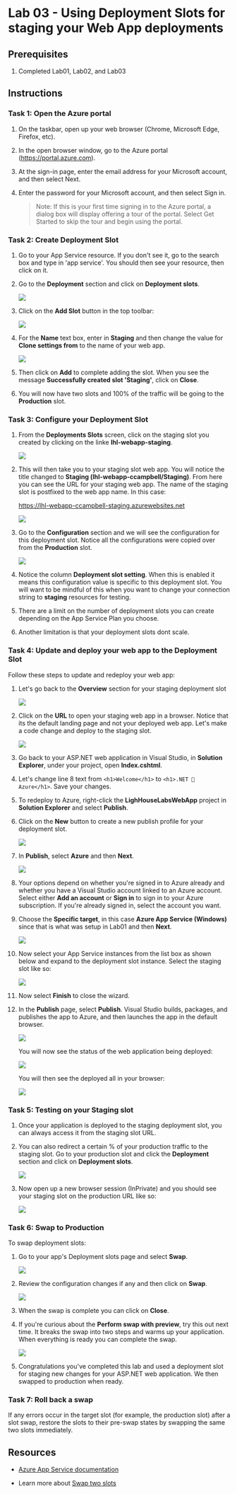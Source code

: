 # Lab 03 - Using Deployment Slots for staging your Web App deployments

## Prerequisites

1. Completed Lab01, Lab02, and Lab03

## Instructions

### Task 1: Open the Azure portal

1. On the taskbar, open up your web browser (Chrome, Microsoft Edge, Firefox, etc).

1. In the open browser window, go to the Azure portal (https://portal.azure.com).

1. At the sign-in page, enter the email address for your Microsoft account, and then select Next.

1. Enter the password for your Microsoft account, and then select Sign in.

    > Note: If this is your first time signing in to the Azure portal, a dialog box will display offering a tour of the portal. Select Get Started to skip the tour and begin using the portal.

### Task 2: Create Deployment Slot

1. Go to your App Service resource. If you don't see it, go to the search box and type in 'app service'. You should then see your resource, then click on it.

1. Go to the **Deployment** section and click on **Deployment slots**.

    ![](../../../assets/appservice-deployment-slot.png)

1. Click on the **Add Slot** button in the top toolbar:

    ![](../../../assets/appservice-deployment-slot2.png)

1. For the **Name** text box, enter in **Staging** and then change the value for **Clone settings from** to the name of your web app.

    ![](../../../assets/appservice-deployment-slot3.png)

1. Then click on **Add** to complete adding the slot. When you see the message **Successfully created slot 'Staging'**, click on **Close**.

1. You will now have two slots and 100% of the traffic will be going to the **Production** slot. 

### Task 3: Configure your Deployment Slot

1. From the **Deployments Slots** screen, click on the staging slot you created by clicking on the linke **lhl-webapp-staging**.

    ![](../../../assets/appservice-deployment-slot4.png)

1. This will then take you to your staging slot web app. You will notice the title changed to **Staging (lhl-webapp-ccampbell/Staging)**. From here you can see the URL for your staging web app. The name of the staging slot is postfixed to the web app name. In this case:

    https://lhl-webapp-ccampbell-staging.azurewebsites.net

    ![](../../../assets/appservice-deployment-slot5.png)

1. Go to the **Configuration** section and we will see the configuration for this deployment slot. Notice all the configurations were copied over from the **Production** slot. 

    ![](../../../assets/appservice-deployment-slot6.png)

1. Notice the column **Deployment slot setting**. When this is enabled it means this configuration value is specific to this deployment slot. You will want to be mindful of this when you want to change your connection string to **staging** resources for testing.

1. There are a limit on the number of deployment slots you can create depending on the App Service Plan you choose.

1. Another limitation is that your deployment slots dont scale.

### Task 4: Update and deploy your web app to the Deployment Slot

Follow these steps to update and redeploy your web app:

1. Let's go back to the **Overview** section for your staging deployment slot 

    ![](../../../assets/appservice-deployment-slot7.png)

1. Click on the **URL** to open your staging web app in a browser. Notice that its the default landing page and not your deployed web app. Let's make a code change and deploy to the staging slot.

    ![](../../../assets/appservice-deployment-slot8.png)

1. Go back to your ASP.NET web application in Visual Studio, in **Solution Explorer**, under your project, open **Index.cshtml**.

1. Let's change line 8 text from `<h1>Welcome</h1>` to `<h1>.NET 💜 Azure</h1>`. Save your changes.

1. To redeploy to Azure, right-click the **LighHouseLabsWebApp** project in **Solution Explorer** and select **Publish**.

1. Click on the **New** button to create a new publish profile for your deployment slot.

    ![](../../../assets/vs-publish0.png)

1. In **Publish**, select **Azure** and then **Next**.

    ![](../../../assets/vs-publish1.png)

1. Your options depend on whether you're signed in to Azure already and whether you have a Visual Studio account linked to an Azure account. Select either **Add an account** or **Sign in** to sign in to your Azure subscription. If you're already signed in, select the account you want.

1. Choose the **Specific target**, in this case **Azure App Service (Windows)** since that is what was setup in Lab01 and then **Next**.
    
    ![](../../../assets/vs-publish2.png)

1. Now select your App Service instances from the list box as shown below and expand to the deployment slot instance. Select the staging slot like so:

    ![](../../../assets/vs-publish3b.png)

1. Now select **Finish** to close the wizard.

1. In the **Publish** page, select **Publish**. Visual Studio builds, packages, and publishes the app to Azure, and then launches the app in the default browser.

    ![](../../../assets/vs-publish4b.png)

    You will now see the status of the web application being deployed:

    ![](../../../assets/vs-publish5b.png)

    You will then see the deployed all in your browser:

    ![](../../../assets/vs-publish6b.png)


### Task 5: Testing on your Staging slot

1. Once your application is deployed to the staging deployment slot, you can always access it from the staging slot URL.

1. You can also redirect a certain % of your production traffic to the staging slot. Go to your production slot and click the **Deployment** section and click on **Deployment slots**.

    ![](../../../assets/appservice-deployment-slot9.png)

1. Now open up a new browser session (InPrivate) and you should see your staging slot on the production URL like so:

    ![](../../../assets/appservice-deployment-slot10.png)

### Task 6: Swap to Production

To swap deployment slots:

1. Go to your app's Deployment slots page and select **Swap**.

    ![](../../../assets/deployment-slot-swap.png)

1. Review the configuration changes if any and then click on **Swap**.

    ![](../../../assets/deployment-slot-swap2.png)

1. When the swap is complete you can click on **Close**.

1. If you're curious about the **Perform swap with preview**, try this out next time. It breaks the swap into two steps and warms up your application. When everything is ready you can complete the swap.

    ![](../../../assets/deployment-slot-swap3.png)

1. Congratulations you've completed this lab and used a deployment slot for staging new changes for your ASP.NET web application. We then swapped to production when ready.

### Task 7: Roll back a swap

If any errors occur in the target slot (for example, the production slot) after a slot swap, restore the slots to their pre-swap states by swapping the same two slots immediately.

## Resources

- [Azure App Service documentation](https://docs.microsoft.com/en-us/azure/app-service/)

- Learn more about [Swap two slots](https://docs.microsoft.com/en-us/azure/app-service/deploy-staging-slots#swap-two-slots)